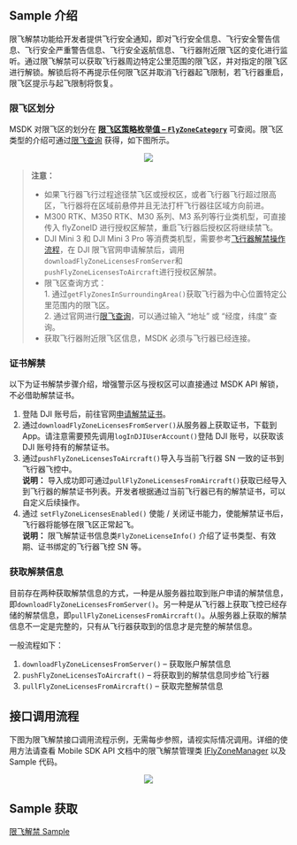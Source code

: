 ## Sample 介绍

限飞解禁功能给开发者提供飞行安全通知，即对飞行安全信息、飞行安全警告信息、飞行安全严重警告信息、飞行安全返航信息、飞行器附近限飞区的变化进行监听。通过限飞解禁可以获取飞行器周边特定公里范围的限飞区，并对指定的限飞区进行解锁。解锁后将不再提示任何限飞区并取消飞行器起飞限制，若飞行器重启，限飞区提示与起飞限制将恢复。


### 限飞区划分

MSDK 对限飞区的划分在 **[限飞区策略枚举值 – `FlyZoneCategory`]()** 可查阅。限飞区类型的介绍可通过[限飞查询](https://fly-safe.dji.com/nfz/nfz-query) 获得，如下图所示。

<div style="display: flex; justify-content: center;">
  <img src="https://terra-1-g.djicdn.com/71a7d383e71a4fb8887a310eb746b47f/msdk/Documentation/v5.3/flyzones_category.png">
</div>

> **注意：**
>
> * 如果飞行器飞行过程途径禁飞区或授权区，或者飞行器飞行超过限高区，飞行器将在区域前悬停并且无法打杆飞行器往区域方向前进。
> * M300 RTK、M350 RTK、M30 系列、M3 系列等行业类机型，可直接传入 flyZoneID 进行授权区解禁，重启飞行器后授权区将继续禁飞。
> * DJI Mini 3 和 DJI Mini 3 Pro 等消费类机型，需要参考[飞行器解禁操作流程](https://support.dji.com/help/content?customId=zh-cn03400006732&spaceId=34&re=CN&lang=zh-CN)，在 DJI 限飞官网申请解禁后，调用`downloadFlyZoneLicensesFromServer`和`pushFlyZoneLicensesToAircraft`进行授权区解禁。
> * 限飞区查询方式：<br/>
    1. 通过`getFlyZonesInSurroundingArea()`获取飞行器为中心位置特定公里范围内的限飞区。<br/>
    2. 通过官网进行[限飞查询](https://fly-safe.dji.com/nfz/nfz-query)，可以通过输入 “地址” 或 “经度，纬度” 查询。
> * 获取飞行器附近限飞区信息，MSDK 必须与飞行器已经连接。


### 证书解禁

以下为证书解禁步骤介绍，增强警示区与授权区可以直接通过 MSDK API 解锁，不必借助解禁证书。

1. 登陆 DJI 账号后，前往官网[申请解禁证书](https://fly-safe.dji.com/unlock/unlock-request/list)。
2. 通过`downloadFlyZoneLicensesFromServer()`从服务器上获取证书，下载到 App。请注意需要预先调用`logInDJIUserAccount()`登陆 DJI 账号，以获取该 DJI 账号持有的解禁证书。
3. 通过`pushFlyZoneLicensesToAircraft()`导入与当前飞行器 SN 一致的证书到飞行器飞控中。<br/>
  **说明：** 导入成功即可通过`pullFlyZoneLicensesFromAircraft()`获取已经导入到飞行器的解禁证书列表。开发者根据通过当前飞行器已有的解禁证书，可以自定义后续操作。
4. 通过 `setFlyZoneLicensesEnabled()` 使能 / 关闭证书能力，使能解禁证书后，飞行器将能够在限飞区正常起飞。<br/>
  **说明：** 限飞解禁证书信息类`FlyZoneLicenseInfo()` 介绍了证书类型、有效期、证书绑定的飞行器飞控 SN 等。

### 获取解禁信息

目前存在两种获取解禁信息的方式，一种是从服务器拉取到账户申请的解禁信息，即`downloadFlyZoneLicensesFromServer()`。另一种是从飞行器上获取飞控已经存储的解禁信息，即`pullFlyZoneLicensesFromAircraft()`。从服务器上获取的解禁信息不一定是完整的，只有从飞行器获取到的信息才是完整的解禁信息。

一般流程如下：
1. `downloadFlyZoneLicensesFromServer()` – 获取账户解禁信息
2. `pushFlyZoneLicensesToAircraft()` – 将获取到的解禁信息同步给飞行器
3. `pullFlyZoneLicensesFromAircraft()` – 获取完整解禁信息

## 接口调用流程

下图为限飞解禁接口调用流程示例，无需每步参照，请视实际情况调用。详细的使用方法请查看 Mobile SDK API 文档中的限飞解禁管理类 [IFlyZoneManager](https://developer.dji.com/cn/api-reference-v5/android-api/Components/IFlyZoneManager/IFlyZoneManager.html) 以及 Sample 代码。


<div style="display: flex; justify-content: center;">
<img src="https://terra-1-g.djicdn.com/71a7d383e71a4fb8887a310eb746b47f/msdk/Documentation/v5.3/flyzone-api(1).png" style="width:auto"/></div>

## Sample 获取

[限飞解禁 Sample](https://github.com/dji-sdk/Mobile-SDK-Android-V5/blob/dev-sdk-alpha/SampleCode-V5/android-sdk-v5-sample/module-aircraft/src/main/java/dji/sampleV5/moduleaircraft/models/FlySafeVM.kt)
